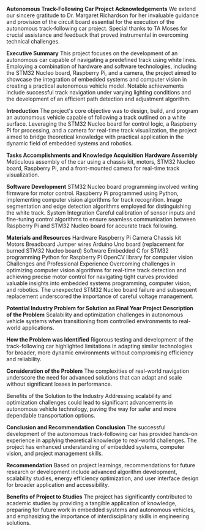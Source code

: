 **Autonomous Track-Following Car Project**
**Acknowledgements**
We extend our sincere gratitude to Dr. Margaret Richardson for her invaluable guidance and provision of the circuit board essential for the execution of the autonomous track-following car project. Special thanks to TA Moses for crucial assistance and feedback that proved instrumental in overcoming technical challenges.

**Executive Summary**
This project focuses on the development of an autonomous car capable of navigating a predefined track using white lines. Employing a combination of hardware and software technologies, including the STM32 Nucleo board, Raspberry Pi, and a camera, the project aimed to showcase the integration of embedded systems and computer vision in creating a practical autonomous vehicle model. Notable achievements include successful track navigation under varying lighting conditions and the development of an efficient path detection and adjustment algorithm.

**Introduction**
The project's core objective was to design, build, and program an autonomous vehicle capable of following a track outlined on a white surface. Leveraging the STM32 Nucleo board for control logic, a Raspberry Pi for processing, and a camera for real-time track visualization, the project aimed to bridge theoretical knowledge with practical application in the dynamic field of embedded systems and robotics.

**Tasks Accomplishments and Knowledge Acquisition**
**Hardware Assembly**
Meticulous assembly of the car using a chassis kit, motors, STM32 Nucleo board, Raspberry Pi, and a front-mounted camera for real-time track visualization.

**Software Development**
STM32 Nucleo board programming involved writing firmware for motor control.
Raspberry Pi programmed using Python, implementing computer vision algorithms for track recognition.
Image segmentation and edge detection algorithms employed for distinguishing the white track.
System Integration
Careful calibration of sensor inputs and fine-tuning control algorithms to ensure seamless communication between Raspberry Pi and STM32 Nucleo board for accurate track following.

**Materials and Resources**
Hardware
Raspberry Pi
Camera
Chassis kit
Motors
Breadboard
Jumper wires
Arduino Uno board (replacement for burned STM32 Nucleo board)
Software
Embedded C for STM32 programming
Python for Raspberry Pi
OpenCV library for computer vision
Challenges and Professional Experience
Overcoming challenges in optimizing computer vision algorithms for real-time track detection and achieving precise motor control for navigating tight curves provided valuable insights into embedded systems programming, computer vision, and robotics. The unexpected STM32 Nucleo board failure and subsequent replacement underscored the importance of careful voltage management.

**Potential Industry Problem for Solution as Final Year Project**
**Description of the Problem**
Scalability and optimization challenges in autonomous vehicle systems when transitioning from controlled environments to real-world applications.

**How the Problem was Identified**
Rigorous testing and development of the track-following car highlighted limitations in adapting similar technologies for broader, more dynamic environments without compromising efficiency and reliability.

**Consideration of the Problem**
The complexities of real-world navigation underscore the need for advanced solutions that can adapt and scale without significant losses in performance.

Benefits of the Solution to the Industry
Addressing scalability and optimization challenges could lead to significant advancements in autonomous vehicle technology, paving the way for safer and more dependable transportation options.

**Conclusion and Recommendation**
**Conclusion**
The successful development of the autonomous track-following car has provided hands-on experience in applying theoretical knowledge to real-world challenges. The project has enhanced understanding of embedded systems, computer vision, and project management skills.

**Recommendation**
Based on project learnings, recommendations for future research or development include advanced algorithm development, scalability studies, energy efficiency optimization, and user interface design for broader application and accessibility.

**Benefits of Project to Studies**
The project has significantly contributed to academic studies by providing a tangible application of knowledge, preparing for future work in embedded systems and autonomous vehicles, and emphasizing the importance of interdisciplinary skills in engineering solutions.